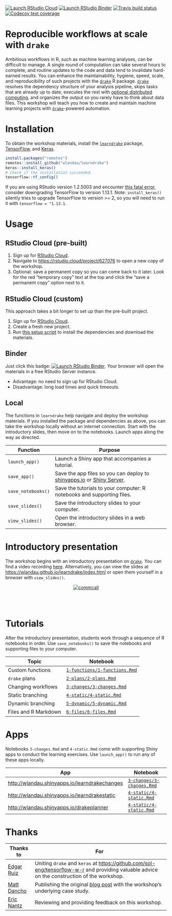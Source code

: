 
[![Launch RStudio
Cloud](https://img.shields.io/badge/RStudio-Cloud-blue)](https://rstudio.cloud/project/627076)
[![Launch RStudio
Binder](http://mybinder.org/badge_logo.svg)](https://mybinder.org/v2/gh/wlandau/learndrake/binder?urlpath=rstudio)
[![Travis build
status](https://travis-ci.org/wlandau/learndrake.svg?branch=master)](https://travis-ci.org/wlandau/learndrake)
[![Codecov test
coverage](https://codecov.io/gh/wlandau/learndrake/branch/master/graph/badge.svg)](https://codecov.io/gh/wlandau/learndrake?branch=master)

# Reproducible workflows at scale with `drake`

Ambitious workflows in R, such as machine learning analyses, can be
difficult to manage. A single round of computation can take several
hours to complete, and routine updates to the code and data tend to
invalidate hard-earned results. You can enhance the maintainability,
hygiene, speed, scale, and reproducibility of such projects with the
[`drake`](https://github.com/ropensci/drake) R package.
[`drake`](https://github.com/ropensci/drake) resolves the dependency
structure of your analysis pipeline, skips tasks that are already up to
date, executes the rest with [optional distributed
computing](https://books.ropensci.org/drake/hpc.html), and organizes the
output so you rarely have to think about data files. This workshop will
teach you how to create and maintain machine learning projects with
[`drake`](https://github.com/ropensci/drake)-powered automation.

# Installation

To obtain the workshop materials, install the
[`learndrake`](https://github.com/wlandau/learndrake) package,
[TensorFlow](https://www.tensorflow.org), and
[Keras](https://keras.io/).

``` r
install.packages("remotes")
remotes::install_github("wlandau/learndrake")
keras::install_keras()
# Check if the installation succeeded.
tensorflow::tf_config()
```

If you are using RStudio version 1.2.5003 and encounter [this fatal
error](https://github.com/rstudio/rstudio/issues/6049), consider
downgrading TensorFlow to version 1.13.1. Note: `install_keras()`
silently tries to upgrade TensorFlow to version \>= 2, so you will need
to run it with `tensorflow = "1.13.1`.

# Usage

## RStudio Cloud (pre-built)

1.  Sign up for [RStudio Cloud](https://rstudio.cloud).
2.  Navigate to <https://rstudio.cloud/project/627076> to open a new
    copy of the workshop.
3.  Optional: save a permanent copy so you can come back to it later.
    Look for the red “temporary copy” text at the top and click the
    “save a permanent copy” option next to it.

## RStudio Cloud (custom)

This approach takes a bit longer to set up than the pre-built project.

1.  Sign up for [RStudio Cloud](https://rstudio.cloud).
2.  Create a fresh new project.
3.  Run [this setup
    script](https://github.com/wlandau/learndrake/blob/master/inst/notebooks/rstudio-cloud-setup.R)
    to install the dependencies and download the materials.

## Binder

Just click this badge: [![Launch RStudio
Binder](http://mybinder.org/badge_logo.svg)](https://mybinder.org/v2/gh/wlandau/learndrake/binder?urlpath=rstudio).
Your browser will open the materials in a free RStudio Server instance.

  - Advantage: no need to sign up for RStudio Cloud.
  - Disadvantage: long load times and quick timeouts.

## Local

The functions in `learndrake` help navigate and deploy the workshop
materials. If you installed the package and dependencies as above, you
can take the workshop locally without an internet connection. Start with
the introductory slides, then move on to the notebooks. Launch apps
along the way as
directed.

| Function           | Purpose                                                                                                                                                  |
| ------------------ | -------------------------------------------------------------------------------------------------------------------------------------------------------- |
| `launch_app()`     | Launch a Shiny app that accompanies a tutorial.                                                                                                          |
| `save_app()`       | Save the app files so you can deploy to [shinyapps.io](https://www.shinyapps.io) or [Shiny Server](https://www.rstudio.com/products/shiny/shiny-server). |
| `save_notebooks()` | Save the tutorials to your computer: R notebooks and supporting files.                                                                                   |
| `save_slides()`    | Save the introductory slides to your computer.                                                                                                           |
| `view_slides()`    | Open the introductory slides in a web browser.                                                                                                           |

# Introductory presentation

The workshop begins with an introductory presentation on
[`drake`](https://github.com/ropensci/drake). You can find a video
recording [here](https://ropensci.org/commcalls/2019-09-24/).
Alternatively, you can view the slides at
<https://wlandau.github.io/learndrake/index.html> or open them yourself
in a browser with `view_slides()`.

<center>

<a href="https://ropensci.org/commcalls/2019-09-24/">
<img src="https://docs.ropensci.org/drake/reference/figures/commcall.png" alt="commcall" align="center" style = "border: none; float: center;">
</a>

</center>

<br> <br>

# Tutorials

After the introductory presentation, students work through a sequence of
R notebooks in order. Use `save_notebooks()` to save the notebooks and
supporting files to your
computer.

| Topic                | Notebook                                                                                                                      |
| -------------------- | ----------------------------------------------------------------------------------------------------------------------------- |
| Custom functions     | [`1-functions/1-functions.Rmd`](https://github.com/wlandau/learndrake/blob/master/inst/notebooks/1-functions/1-functions.Rmd) |
| `drake` plans        | [`2-plans/2-plans.Rmd`](https://github.com/wlandau/learndrake/blob/master/inst/notebooks/2-plans/2-plans.Rmd)                 |
| Changing workflows   | [`3-changes/3-changes.Rmd`](https://github.com/wlandau/learndrake/blob/master/inst/notebooks/3-changes/3-changes.Rmd)         |
| Static branching     | [`4-static/4-static.Rmd`](https://github.com/wlandau/learndrake/blob/master/inst/notebooks/4-static/4-static.Rmd)             |
| Dynamic branching    | [`5-dynamic/5-dynamic.Rmd`](https://github.com/wlandau/learndrake/blob/master/inst/notebooks/5-dynamic/5-dynamic.Rmd)         |
| Files and R Markdown | [`6-files/6-files.Rmd`](https://github.com/wlandau/learndrake/blob/master/inst/notebooks/6-files/6-files.Rmd)                 |

# Apps

Notebooks `3-changes.Rmd` and `4-static.Rmd` come with supporting Shiny
apps to conduct the learning exercises. Use `launch_app()` to run any of
these apps
locally.

| App                                             | Notebook                                                                                                              |
| ----------------------------------------------- | --------------------------------------------------------------------------------------------------------------------- |
| <http://wlandau.shinyapps.io/learndrakechanges> | [`3-changes/3-changes.Rmd`](https://github.com/wlandau/learndrake/blob/master/inst/notebooks/3-changes/3-changes.Rmd) |
| <http://wlandau.shinyapps.io/learndrakestatic>  | [`4-static/4-static.Rmd`](https://github.com/wlandau/learndrake/blob/master/inst/notebooks/4-static/4-static.Rmd)     |
| <http://wlandau.shinyapps.io/drakeplanner>      | [`4-static/4-static.Rmd`](https://github.com/wlandau/learndrake/blob/master/inst/notebooks/4-static/4-static.Rmd)     |

# Thanks

| Thanks to                                   | For                                                                                                                                                         |
| ------------------------------------------- | ----------------------------------------------------------------------------------------------------------------------------------------------------------- |
| [Edgar Ruiz](https://github.com/edgararuiz) | Uniting `drake` and `keras` at <https://github.com/sol-eng/tensorflow-w-r> and providing valuable advice on the construction of the workshop.               |
| [Matt Dancho](https://github.com/mdancho84) | Publishing the original [blog post](https://blogs.rstudio.com/tensorflow/posts/2018-01-11-keras-customer-churn/) with the workshop’s underlying case study. |
| [Eric Nantz](https://github.com/rpodcast)   | Reviewing and providing feedback on this workshop.                                                                                                          |
